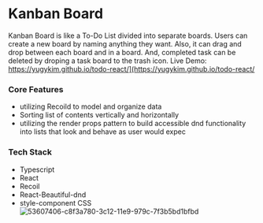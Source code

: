 
# Kanban Board
Kanban Board is like a To-Do List divided into separate boards. Users can create a new board by naming anything they want. Also, it can drag and drop between each board and in a board. And, completed task can be deleted by droping a task board to the trash icon. 
Live Demo: https://yugykim.github.io/todo-react/](https://yugykim.github.io/todo-react/

### Core Features
- utilizing Recoild to model and organize data
- Sorting list of contents vertically and horizontally
- utilizing the render props pattern to build accessible dnd functionality into lists that look and behave as user would expec

### Tech Stack
- Typescript
- React 
- Recoil 
- React-Beautiful-dnd 
- style-component CSS
![53607406-c8f3a780-3c12-11e9-979c-7f3b5bd1bfbd](https://user-images.githubusercontent.com/82011274/191153396-4e13b7e0-130b-4b36-a230-0cb3006d7591.gif)
